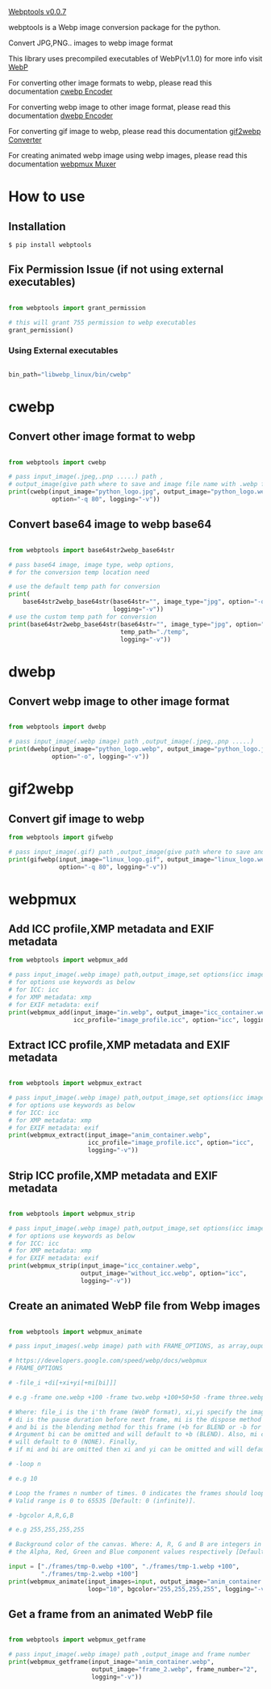 [Webptools v0.0.7](https://pypi.org/project/webptools/)

webptools is a Webp image conversion package for the python.

Convert JPG,PNG.. images to webp image format

This library uses precompiled executables of WebP(v1.1.0) for more info
visit [WebP](https://developers.google.com/speed/webp)

For converting other image formats to webp, please read this
documentation  [cwebp Encoder](https://developers.google.com/speed/webp/docs/cwebp)

For converting webp image to other image format, please read this
documentation  [dwebp Encoder](https://developers.google.com/speed/webp/docs/dwebp)

For converting gif image to webp, please read this
documentation [gif2webp Converter](https://developers.google.com/speed/webp/docs/gif2webp)

For creating animated webp image using webp images, please read this
documentation [webpmux Muxer](https://developers.google.com/speed/webp/docs/webpmux)


# How to use

## Installation

```shell
$ pip install webptools
```

## Fix Permission Issue (if not using external executables)

```python

from webptools import grant_permission

# this will grant 755 permission to webp executables
grant_permission()

```

### Using External executables

```python

bin_path="libwebp_linux/bin/cwebp"

```

# cwebp

## Convert other image format to webp

```python

from webptools import cwebp

# pass input_image(.jpeg,.pnp .....) path ,
# output_image(give path where to save and image file name with .webp file type extension)
print(cwebp(input_image="python_logo.jpg", output_image="python_logo.webp",
            option="-q 80", logging="-v"))


```

## Convert base64 image to webp base64

```python

from webptools import base64str2webp_base64str

# pass base64 image, image type, webp options,
# for the conversion temp location need 

# use the default temp path for conversion
print(
    base64str2webp_base64str(base64str="", image_type="jpg", option="-q 80",
                             logging="-v"))
# use the custom temp path for conversion
print(base64str2webp_base64str(base64str="", image_type="jpg", option="-q 80",
                               temp_path="./temp",
                               logging="-v"))

```

# dwebp

## Convert webp image to other image format

```python

from webptools import dwebp

# pass input_image(.webp image) path ,output_image(.jpeg,.pnp .....)
print(dwebp(input_image="python_logo.webp", output_image="python_logo.jpg",
            option="-o", logging="-v"))

```

# gif2webp

## Convert gif image to webp

```python
from webptools import gifwebp

# pass input_image(.gif) path ,output_image(give path where to save and image file name with .webp file type extension)
print(gifwebp(input_image="linux_logo.gif", output_image="linux_logo.webp",
              option="-q 80", logging="-v"))
```

# webpmux

## Add ICC profile,XMP metadata and EXIF metadata

```python
from webptools import webpmux_add

# pass input_image(.webp image) path,output_image,set options(icc image profile,XMP metadata or EXIF metadata) and file.
# for options use keywords as below
# for ICC: icc
# for XMP metadata: xmp
# for EXIF metadata: exif
print(webpmux_add(input_image="in.webp", output_image="icc_container.webp",
                  icc_profile="image_profile.icc", option="icc", logging="-v"))
```

## Extract ICC profile,XMP metadata and EXIF metadata

```python

from webptools import webpmux_extract

# pass input_image(.webp image) path,output_image,set options(icc image profile,XMP metadata or EXIF metadata) and file.
# for options use keywords as below
# for ICC: icc
# for XMP metadata: xmp
# for EXIF metadata: exif
print(webpmux_extract(input_image="anim_container.webp",
                      icc_profile="image_profile.icc", option="icc",
                      logging="-v"))
```

## Strip ICC profile,XMP metadata and EXIF metadata

```python

from webptools import webpmux_strip

# pass input_image(.webp image) path,output_image,set options(icc image profile,XMP metadata or EXIF metadata) and file.
# for options use keywords as below
# for ICC: icc
# for XMP metadata: xmp
# for EXIF metadata: exif
print(webpmux_strip(input_image="icc_container.webp",
                    output_image="without_icc.webp", option="icc",
                    logging="-v"))


```

## Create an animated WebP file from Webp images

```python

from webptools import webpmux_animate

# pass input_images(.webp image) path with FRAME_OPTIONS, as array,ouput image will be animated .webp image

# https://developers.google.com/speed/webp/docs/webpmux
# FRAME_OPTIONS

# -file_i +di[+xi+yi[+mi[bi]]]

# e.g -frame one.webp +100 -frame two.webp +100+50+50 -frame three.webp +100+50+50+1+b

# Where: file_i is the i'th frame (WebP format), xi,yi specify the image offset for this frame,
# di is the pause duration before next frame, mi is the dispose method for this frame (0 for NONE or 1 for BACKGROUND)
# and bi is the blending method for this frame (+b for BLEND or -b for NO_BLEND).
# Argument bi can be omitted and will default to +b (BLEND). Also, mi can be omitted if bi is omitted and
# will default to 0 (NONE). Finally,
# if mi and bi are omitted then xi and yi can be omitted and will default to +0+0.

# -loop n

# e.g 10

# Loop the frames n number of times. 0 indicates the frames should loop forever.
# Valid range is 0 to 65535 [Default: 0 (infinite)].

# -bgcolor A,R,G,B

# e.g 255,255,255,255

# Background color of the canvas. Where: A, R, G and B are integers in the range 0 to 255 specifying
# the Alpha, Red, Green and Blue component values respectively [Default: 255,255,255,255].

input = ["./frames/tmp-0.webp +100", "./frames/tmp-1.webp +100",
         "./frames/tmp-2.webp +100"]
print(webpmux_animate(input_images=input, output_image="anim_container.webp",
                      loop="10", bgcolor="255,255,255,255", logging="-v"))

```

## Get a frame from an animated WebP file

```python

from webptools import webpmux_getframe

# pass input_image(.webp image) path ,output_image and frame number
print(webpmux_getframe(input_image="anim_container.webp",
                       output_image="frame_2.webp", frame_number="2",
                       logging="-v"))


```
